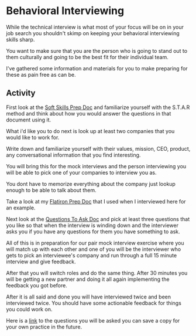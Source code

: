 # Behavioral Interviewing

While the technical interview is what most of your focus will be on in your job search you shouldn't skimp on keeping your behavioral interviewing skills sharp.

You want to make sure that you are the person who is going to stand out to them culturally and going to be the best fit for their individual team.

I've gathered some information and materials for you to make preparing for these as pain free as can be.

## Activity

First look at the [Soft Skills Prep Doc](https://github.com/codyjgreen/Behavioral/blob/master/Behavioral-resources/Soft-Skills-Prep.md) and familiarize yourself with the S.T.A.R method and think about how you would answer the questions in that document using it.

What i'd like you to do next is look up at least two companies that you would like to work for.


Write down and familiarize yourself with their values, mission, CEO, product, any conversational information that you find interesting.

You will bring this for the mock interviews and the person interviewing you will be able to pick one of your companies to interview you as.

You dont have to memorize everything about the company just lookup enough to be able to talk about them.

Take a look at my [Flatiron Prep Doc](https://github.com/codyjgreen/Behavioral/blob/master/Behavioral-resources/Example-Company-Research.md) that I used when I interviewed here for an example.

Next look at the [Questions To Ask Doc](https://github.com/codyjgreen/Behavioral/blob/master/Behavioral-resources/Questions-To-Ask.md) and pick at least three questions that you like so that when the interview is winding down and the interviewer asks you if you have any questions for them you have something to ask.

All of this is in preparation for our pair mock interview exercise where you will match up with each other and one of you will be the interviewer who gets to pick an interviewee's company and run through a full 15 minute interview and give feedback.

After that you will switch roles and do the same thing.
After 30 minutes you will be getting a new partner and doing it all again implementing the feedback you got before.

After it is all said and done you will have interviewed twice and been interviewed twice. You should have some actionable feedback for things you could work on.


Here is a [link](https://docs.google.com/spreadsheets/d/1-fzm0oVNYZ2C6jCFNX8nwe4ET-KeqTQxDOQDl7vvBm0/edit?usp=sharing) to the questions you will be asked you can save a copy for your own practice in the future.
